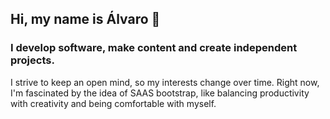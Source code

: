 ## Hi, my name is Álvaro 👋
### I develop software, make content and create independent projects.

I strive to keep an open mind, so my interests change over time. Right now, I'm fascinated by the idea of ​​SAAS bootstrap, like balancing productivity with creativity and being comfortable with myself.

<!--
**abienvenido/abienvenido** is a ✨ _special_ ✨ repository because its `README.md` (this file) appears on your GitHub profile.

Here are some ideas to get you started:

- 🔭 I’m currently working on ...
- 🌱 I’m currently learning ...
- 👯 I’m looking to collaborate on ...
- 🤔 I’m looking for help with ...
- 💬 Ask me about ...
- 📫 How to reach me: ...
- 😄 Pronouns: ...
- ⚡ Fun fact: ...
-->
